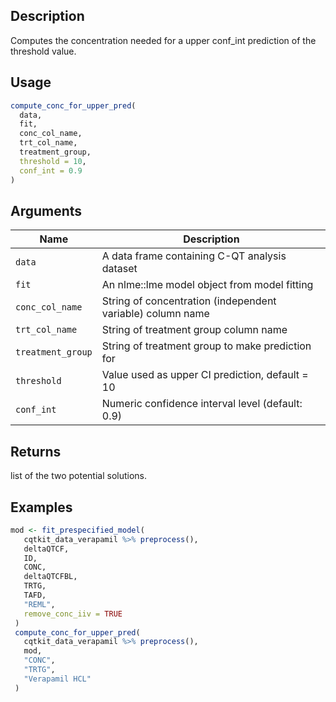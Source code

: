 ## Description

Computes the concentration needed for a upper conf_int prediction
 of the threshold value.

## Usage

```r
compute_conc_for_upper_pred(
  data,
  fit,
  conc_col_name,
  trt_col_name,
  treatment_group,
  threshold = 10,
  conf_int = 0.9
)
```

## Arguments

| Name | Description |
|------|-------------|
| `data` | A data frame containing C-QT analysis dataset |
| `fit` | An nlme::lme model object from model fitting |
| `conc_col_name` | String of concentration (independent variable) column name |
| `trt_col_name` | String of treatment group column name |
| `treatment_group` | String of treatment group to make prediction for |
| `threshold` | Value used as upper CI prediction, default = 10 |
| `conf_int` | Numeric confidence interval level (default: 0.9) |

## Returns

list of the two potential solutions.

## Examples

```r
mod <- fit_prespecified_model(
   cqtkit_data_verapamil %>% preprocess(),
   deltaQTCF,
   ID,
   CONC,
   deltaQTCFBL,
   TRTG,
   TAFD,
   "REML",
   remove_conc_iiv = TRUE
 )
 compute_conc_for_upper_pred(
   cqtkit_data_verapamil %>% preprocess(),
   mod,
   "CONC",
   "TRTG",
   "Verapamil HCL"
 )
```


